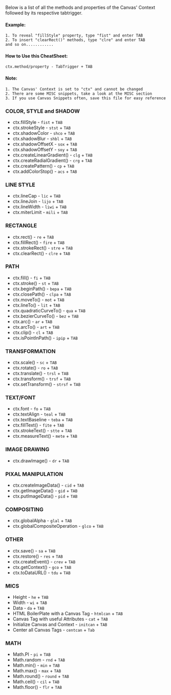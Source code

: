 <!--
    Plugin Author: Adi SK - skadimoolam
    Git Repo: https://github.com/skadimoolam/Canvas-Snippets/
    Cheatsheet URL: https://github.com/skadimoolam/Canvas-Snippets/blob/master/CheatSheet.md
 -->
Below is a list of all the methods and properties of the Canvas' Context followed by its respective tabtrigger.

#### Example:
    1. To reveal "fillStyle" property, type "fist" and enter TAB
    2. To insert "clearRect()" methods, type "clre" and enter TAB
    and so on............

#### How to Use this CheatSheet:
    ctx.method/property - TabTrigger + TAB

#### Note:
    1. The Canvas' Context is set to "ctx" and cannot be changed
    2. There are some MISC snippets, take a look at the MISC section
    3. If you use Canvas Snippets often, save this file for easy reference

### COLOR, STYLE and SHADOW
* ctx.fillStyle - `fist` + `TAB`
* ctx.strokeStyle - `stst` + `TAB`
* ctx.shadowColor - `shco` + `TAB`
* ctx.shadowBlur - `shbl` + `TAB`
* ctx.shadowOffsetX - `sox` + `TAB`
* ctx.shadowOffsetY - `soy` + `TAB`
* ctx.createLinearGradient() - `clg` + `TAB`
* ctx.createRadialGradient() - `crg` + `TAB`
* ctx.createPattern() - `cp` + `TAB`
* ctx.addColorStop() - `acs` + `TAB`


### LINE STYLE
* ctx.lineCap - `lic` + `TAB`
* ctx.lineJoin - `lijo` + `TAB`
* ctx.lineWidth - `liwi` + `TAB`
* ctx.miterLimit - `mili` + `TAB`


### RECTANGLE
* ctx.rect() - `re` + `TAB`
* ctx.fillRect() - `fire` + `TAB`
* ctx.strokeRect() - `stre` + `TAB`
* ctx.clearRect() - `clre` + `TAB`


### PATH
* ctx.fill() - `fi` + `TAB`
* ctx.stroke() - `st` + `TAB`
* ctx.beginPath() - `bepa` + `TAB`
* ctx.closePath() - `clpa` + `TAB`
* ctx.moveTo() - `mot` + `TAB`
* ctx.lineTo() - `lit` + `TAB`
* ctx.quadraticCurveTo() - `qua` + `TAB`
* ctx.bezierCurveTo() - `bez` + `TAB`
* ctx.arc() - `ar` + `TAB`
* ctx.arcTo() - `art` + `TAB`
* ctx.clip() - `cl` + `TAB`
* ctx.isPointInPath() - `ipip` + `TAB`


### TRANSFORMATION
* ctx.scale() - `sc` + `TAB`
* ctx.rotate() - `ro` + `TAB`
* ctx.translate() - `trsl` + `TAB`
* ctx.transform() - `trsf` + `TAB`
* ctx.setTransform() - `strsf` + `TAB`


### TEXT/FONT
* ctx.font - `fo` + `TAB`
* ctx.textAlign - `teal` + `TAB`
* ctx.textBaseline - `teba` + `TAB`
* ctx.fillText() - `fite` + `TAB`
* ctx.strokeText() - `stte` + `TAB`
* ctx.measureText() - `mete` + `TAB`


### IMAGE DRAWING
* ctx.drawImage() - `dr` + `TAB`


### PIXAL MANIPULATION
* ctx.createImageData() - `cid` + `TAB`
* ctx.getImageData() - `gid` + `TAB`
* ctx.putImageData() - `pid` + `TAB`


### COMPOSITING
* ctx.globalAlpha - `glal` + `TAB`
* ctx.globalCompositeOperation - `glco` + `TAB`


### OTHER
* ctx.save() - `sa` + `TAB`
* ctx.restore() - `res` + `TAB`
* ctx.createEvent() - `crev` + `TAB`
* ctx.getContext() - `gco` + `TAB`
* ctx.toDataURL() - `tdu` + `TAB`


### MICS
* Height - `he` + `TAB`
* Width - `wi` + `TAB`
* Data - `da` + `TAB`
* HTML BoilerPlate with a Canvas Tag - `htmlcan` + `TAB`
* Canvas Tag with useful Attributes - `cat` + `TAB`
* Initialize Canvas and Context - `initcan` + `TAB`
* Center all Canvas Tags - `centcan` + `Tab`


### MATH
* Math.PI - `pi` + `TAB`
* Math.random - `rnd` + `TAB`
* Math.min() - `min` + `TAB`
* Math.max() - `max` + `TAB`
* Math.round() - `round` + `TAB`
* Math.ceil() - `cil` + `TAB`
* Math.floor() - `flr` + `TAB`
